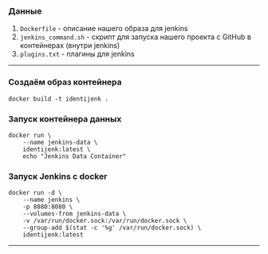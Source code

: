 ### Данные
1. `Dockerfile` - описание нашего образа для jenkins
2. `jenkins_command.sh` - скрипт для запуска нашего проекта с GitHub в контейнерах (внутри jenkins)
3. `plugins.txt` - плагины для jenkins

---

### Создаём образ контейнера
```shell
docker build -t identijenk .
```

### Запуск контейнера данных
```shell
docker run \
    --name jenkins-data \
    identijenk:latest \
    echo "Jenkins Data Container"
```

### Запуск Jenkins с docker 
```shell
docker run -d \
    --name jenkins \
    -p 8080:8080 \
    --volumes-from jenkins-data \
    -v /var/run/docker.sock:/var/run/docker.sock \
    --group-add $(stat -c '%g' /var/run/docker.sock) \
    identijenk:latest
```
---
